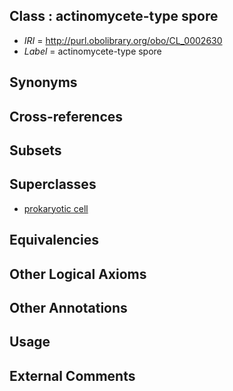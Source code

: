 
## Class : actinomycete-type spore

 * *IRI* = http://purl.obolibrary.org/obo/CL_0002630
 * *Label* = actinomycete-type spore

## Synonyms


## Cross-references


## Subsets


## Superclasses

 * [prokaryotic cell](../../CL/20/CL_0000520.md)

## Equivalencies


## Other Logical Axioms


## Other Annotations


## Usage


## External Comments

